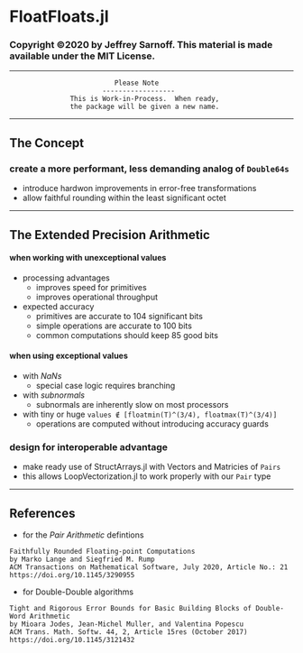 # FloatFloats.jl

### Copyright ©2020 by Jeffrey Sarnoff. This material is made available under the MIT License.

----

 
                              Please Note                        
                           ------------------
                   This is Work-in-Process.  When ready,     
                   the package will be given a new name.
                   
             
----

## The Concept

### create a more performant, less demanding analog of `Double64s`
   - introduce hardwon improvements in error-free transformations
   - allow faithful rounding within the least significant octet

----

## The Extended Precision Arithmetic

#### when working with unexceptional values
   - processing advantages  
        - improves speed for primitives
        - improves operational throughput
   - expected accuracy   
        - primitives are accurate to 104 significant bits  
        - simple operations are accurate to 100 bits
        - common computations should keep 85 good bits

#### when using exceptional values
   - with _NaNs_
       - special case logic requires branching
   - with _subnormals_    
       - subnormals are inherently slow on most processors
   - with tiny or huge `values ∉ [floatmin(T)^(3/4), floatmax(T)^(3/4)]`
       - operations are computed without introducing accuracy guards
   
### design for interoperable advantage   
   - make ready use of StructArrays.jl with Vectors and Matricies of `Pairs`
   - this allows LoopVectorization.jl to work properly with our `Pair` type
 
----

## References

- for the _Pair Arithmetic_ defintions
```
Faithfully Rounded Floating-point Computations
by Marko Lange and Siegfried M. Rump
ACM Transactions on Mathematical Software, July 2020, Article No.: 21
https://doi.org/10.1145/3290955
```
- for Double-Double algorithms
```
Tight and Rigorous Error Bounds for Basic Building Blocks of Double-Word Arithmetic
by Mioara Jodes, Jean-Michel Muller, and Valentina Popescu
ACM Trans. Math. Softw. 44, 2, Article 15res (October 2017)
https://doi.org/10.1145/3121432
```


